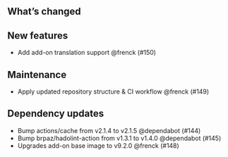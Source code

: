 ## What’s changed

##  New features

- Add add-on translation support @frenck (#150)

##  Maintenance

- Apply updated repository structure & CI workflow @frenck (#149)

##  Dependency updates

-  Bump actions/cache from v2.1.4 to v2.1.5 @dependabot (#144)
-  Bump brpaz/hadolint-action from v1.3.1 to v1.4.0 @dependabot (#145)
- Upgrades add-on base image to v9.2.0 @frenck (#148)
